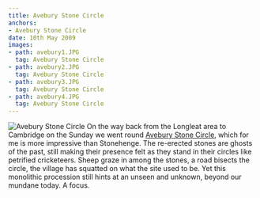 ```yaml
---
title: Avebury Stone Circle
anchors:
- Avebury Stone Circle
date: 10th May 2009
images:
- path: avebury1.JPG
  tag: Avebury Stone Circle
- path: avebury2.JPG
  tag: Avebury Stone Circle
- path: avebury3.JPG
  tag: Avebury Stone Circle
- path: avebury4.JPG
  tag: Avebury Stone Circle
---
```

![Avebury Stone Circle](avebury1.JPG)
On the way back from the Longleat area to Cambridge on the Sunday we went round
[Avebury Stone Circle](https://www.english-heritage.org.uk/visit/places/avebury/),
which for me is more impressive than Stonehenge. The re-erected stones are ghosts of the past, still making their presence felt as they stand in their circles like petrified cricketeers. Sheep graze in among the stones, a road bisects the circle, the village has squatted on what the site used to be. Yet this monolithic procession still hints at an unseen and unknown, beyond our mundane today. A focus.
